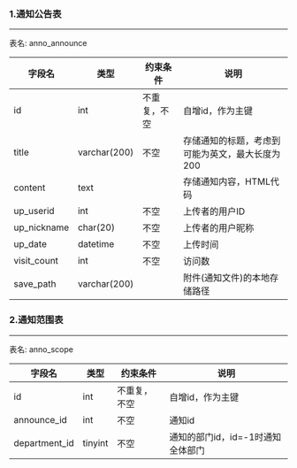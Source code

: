 ### 1.通知公告表
--------
表名: anno_announce

|字段名        | 类型         | 约束条件    | 说明|   
|-------------|--------------|-------------|-----|   
| id          | int          | 不重复，不空 |  自增id，作为主键
| title       | varchar(200) | 不空        | 存储通知的标题，考虑到可能为英文，最大长度为200
| content     | text         |             | 存储通知内容，HTML代码
| up_userid   | int          | 不空        | 上传者的用户ID
| up_nickname | char(20)     | 不空        | 上传者的用户昵称
| up_date     | datetime     | 不空        | 上传时间
| visit_count | int          | 不空        | 访问数
| save_path   | varchar(200) |             |  附件(通知文件)的本地存储路径


### 2.通知范围表
-----------
表名: anno_scope

|字段名        | 类型         | 约束条件    | 说明|   
|-------------  |--------------|-------------|-----|   
| id            | int          | 不重复，不空 |  自增id，作为主键
| announce_id   | int          | 不空         | 通知id
| department_id | tinyint      | 不空         | 通知的部门id，id=-1时通知全体部门
